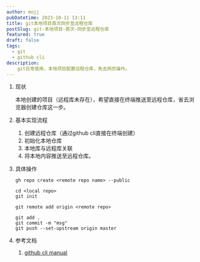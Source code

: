 ```yaml
---
author: mojj 
pubDatetime: 2023-10-11 13:11
title: git本地项目首次同步至远程仓库
postSlug: git-本地项目-首次-同步至远程仓库
featured: true
draft: false
tags:
  - git
  - github cli
description: 
    git日常使用，本地项目配置远程仓库，免去网页操作。
---
```


1. 现状
   
   本地创建的项目（远程库未存在），希望直接在终端推送至远程仓库，省去浏览器创建仓库这一步。

2. 基本实现流程
   
   1. 创建远程仓库（通过github cli直接在终端创建）
   2. 初始化本地仓库
   3. 本地库与远程库关联
   4. 将本地内容推送至远程仓库。
3. 具体操作
   
   ```shell
   gh repo create <remote repo name> --public 

   cd <local repo>
   git init

   git remote add origin <remote repo>

   git add .
   git commit -m "msg"
   git push --set-upstream origin master
   ```

4. 参考文档
   
   1. [github cli manual](https://cli.github.com/manual/)
